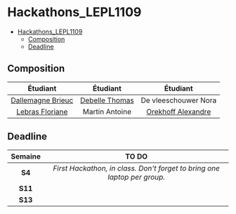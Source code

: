 # Hackathons_LEPL1109

- [Hackathons\_LEPL1109](#hackathons_lepl1109)
  - [Composition](#composition)
  - [Deadline](#deadline)


## Composition

|                         Étudiant                         |                  Étudiant                   |                     Étudiant                      |
| :------------------------------------------------------: | :-----------------------------------------: | :-----------------------------------------------: |
| [Dallemagne Brieuc](https://github.com/BrieucDallemagne) | [Debelle Thomas](https://github.com/Tfloow) |               De vleeschouwer Nora                |
|      [Lebras Floriane](https://github.com/fllebras)      |               Martin Antoine                | [Orekhoff Alexandre](https://github.com/Hokkaydo) |

## Deadline

| Semaine |                                  TO DO                                   |
| :-----: | :----------------------------------------------------------------------: |
| **S4**  | *First Hackathon, in class. Don't forget to bring one laptop per group.* |
| **S11** |                                                                          |
| **S13** |                                                                          |
